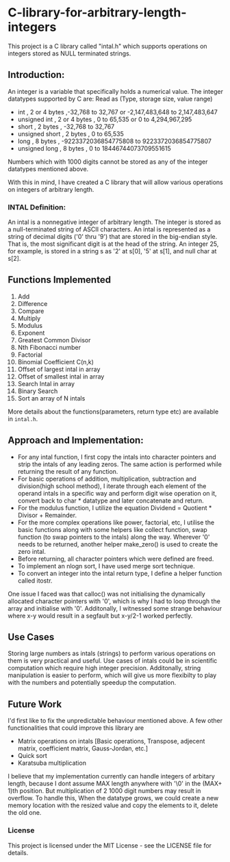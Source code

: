 # C-library-for-arbitrary-length-integers
This project is a C library called "intal.h" which supports operations on integers stored as NULL terminated strings.

## Introduction:

An integer is a variable that specifically holds a numerical value. 
The integer datatypes supported by C are:
Read as (Type, storage size, value range)
- int ,	2 or 4 bytes ,-32,768 to 32,767 or -2,147,483,648 to 2,147,483,647
- unsigned int , 2 or 4 bytes , 0 to 65,535 or 0 to 4,294,967,295
- short , 2 bytes , -32,768 to 32,767
- unsigned short , 2 bytes , 0 to 65,535
- long , 8 bytes , -9223372036854775808 to 9223372036854775807
- unsigned long , 8 bytes , 0 to 18446744073709551615

Numbers which with 1000 digits cannot be stored as any of the integer datatypes mentioned above.

With this in mind, I have created a C library that will allow various operations on integers of arbitrary length.

### **INTAL Definition:**
An intal is a nonnegative integer of arbitrary length. 
The integer is stored as a null-terminated string of ASCII characters. 
An intal is represented as a string of decimal digits ('0' thru '9') that are stored in the big-endian style. 
That is, the most significant digit is at the head of the string. 
An integer 25, for example, is stored in a string s as '2' at s[0], '5' at s[1], and null char at s[2].

## Functions Implemented

1. Add
2. Difference
3. Compare
4. Multiply
5. Modulus
6. Exponent
7. Greatest Common Divisor
8. Nth Fibonacci number
9. Factorial
10. Binomial Coefficient C(n,k)
11. Offset of largest intal in array
12. Offset of smallest intal in array
13. Search Intal in array
14. Binary Search
15. Sort an array of N intals

More details about the functions(parameters, return type etc) are available in `intal.h`.

## Approach and Implementation:

- For any intal function, I first copy the intals into character pointers and strip the intals of any leading zeros.
The same action is performed while returning the result of any function. 
- For basic operations of addition, multiplication, subtraction and division(high school method),
I iterate through each element of the operand intals in a specific way and perform digit wise operation on it, convert back
to char * datatype and later concatenate and return. 
- For the modulus function, I utilize the equation Dividend = Quotient * Divisor + Remainder.
- For the more complex operations like power, factorial, etc, I utilise the basic functions along with some helpers like collect function, 
swap function (to swap pointers to the intals) along the way. 
Wherever '0' needs to be returned, another helper make_zero() is used to create the zero intal.
- Before returning, all character pointers which were defined are freed. 
- To implement an nlogn sort, I have used merge sort technique. 
- To convert an integer into the intal return type, I define a helper function called itostr.

One issue I faced was that calloc() was not initialising the dynamically allocated
character pointers with '0', which is why I had to loop through the array and initialise with '0'.
Additonally, I witnessed some strange behaviour where x-y would result in a segfault but x-y/2-1 worked perfectly. 

## Use Cases

Storing large numbers as intals (strings) to perform various operations on them is very practical and useful.
Use cases of intals could be in scientific computation which require high integer precision.
Additonally, string manipulation is easier to perform, which will give us more flexibilty to play with the numbers and potentially speedup the computation.


## Future Work

I'd first like to fix the unpredictable behaviour mentioned above.
A few other functionalities that could improve this library are 
- Matrix operations on intals
[Basic operations, Transpose, adjecent matrix, coefficient matrix, Gauss-Jordan, etc.]
- Quick sort
- Karatsuba multiplication

I believe that my implementation currently can handle integers of arbitary length, 
because I dont assume MAX length anywhere with '\0' in the (MAX+ 1)th position.
But multiplication of 2 1000 digit numbers may result in overflow. 
To handle this, When the datatype grows, we could create a new memory location with the resized value and copy the elements to it, delete the old one.

### License

This project is licensed under the MIT License - see the LICENSE file for details.



